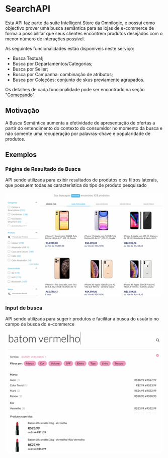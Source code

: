 # SearchAPI

Esta API faz parte da suite Intelligent Store da Omnilogic, e possui como objectivo prover uma busca semântica para as lojas de e-commerce de forma a possibilitar que seus clientes encontrem produtos desejados com o menor número de interações possível.

As seguintes funcionalidades estão disponíveis neste serviço:

- Busca Textual;
- Busca por Departamentos/Categorias;
- Busca por Seller;
- Busca por Campanha: combinação de atributos;
- Busca por Coleções: conjunto de skus previamente agrupados.

Os detalhes de cada funcionalidade pode ser encontrado na seção ["Começando"](search-api/search-results)

## Motivação

A Busca Semântica aumenta a efetividade de apresentação de ofertas a partir do entendimento do contexto do consumidor no momento da busca e não somente uma recuperação por palavras-chave e popularidade de produtos.

## Exemplos

### Página de Resultado de Busca

API sendo utilizada para exibir resultados de produtos e os filtros laterais, que possuem todas as característica do tipo de produto pesquisado

![Resultado Busca](/assets/search-api/results.jpg)

### Input de busca

API sendo utilizada para sugerir produtos e facilitar a busca do usuário no campo de busca do e-commerce

![Input Busca](/assets/search-api/input.jpg)
